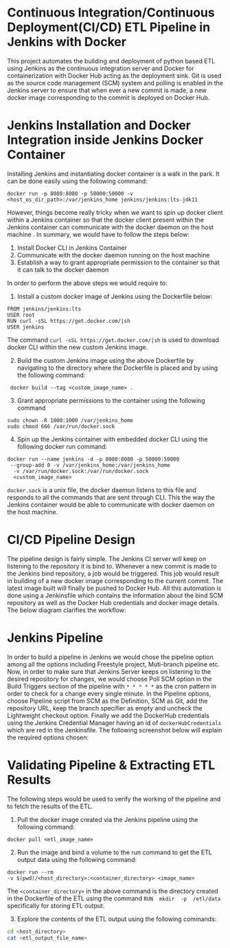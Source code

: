 # Continuous Integration/Continuous Deployment(CI/CD) ETL Pipeline in Jenkins with Docker
This project automates the building and deployment of python based ETL using Jenkins as the continuous integration server and Docker for containerization with Docker Hub acting as the deployment sink. Git is used as the source code management (SCM) system and polling is enabled in the Jenkins server to ensure that when ever a new commit is made, a new docker image corresponding to the commit is deployed on Docker Hub.

# Jenkins Installation and Docker Integration inside Jenkins Docker Container
Installing Jenkins and instantiating docker container is a walk in the park. It can be done easily using the following command:
```docker
docker run -p 8080:8080 -p 50000:50000 -v 
<host_os_dir_path>:/var/jenkins_home jenkins/jenkins:lts-jdk11
```
However, things become really tricky when we want to spin up docker client within a Jenkins container so that the docker client present within the Jenkins container can communicate with the docker daemon on the host machine . In summary, we would have to follow the steps below:

1. Install Docker CLI in Jenkins Container
2. Communicate with the docker daemon running on the host machine
3. Establish a way to grant appropriate permission to the container so that it can talk to the docker daemon

In order to perform the above steps we would require to:

1. Install a custom docker image of Jenkins using the Dockerfile below:
```docker
FROM jenkins/jenkins:lts
USER root
RUN curl -sSL https://get.docker.com/|sh
USER jenkins
```
The command `curl -sSL https://get.docker.com/|sh` is used to download docker CLI within the new custom Jenkins image.

2. Build the custom Jenkins image using the above Dockerfile by navigating to the directory where the Dockerfile is placed and by using the following command:
```docker
 docker build --tag <custom_image_name> .
```
3. Grant appropriate permissions to the container using the following command
```docker
sudo chown -R 1000:1000 /var/jenkins_home
sudo chmod 666 /var/run/docker.sock
```
4. Spin up the Jenkins container with embedded docker CLI using the following docker run command:
```docker
docker run --name jenkins -d -p 8080:8080 -p 50000:50000
 --group-add 0 -v /var/jenkins_home:/var/jenkins_home
  -v /var/run/docker.sock:/var/run/docker.sock 
  <custom_image_name>
```
`docker.sock` is a unix file, the docker daemon listens to this file and responds to all the commands that are sent through CLI. This the way the Jenkins container would be able to communicate with docker daemon on the host machine.

# CI/CD Pipeline Design
The pipeline design is fairly simple. The Jenkins CI server will keep on listening to the repository it is bind to. Whenever a new commit is made to the Jenkins bind repository, a job would be triggered. This job would result in building of a new docker image corresponding to the current commit. The latest image built will finally be pushed to Docker Hub. All this automation is done using a Jenkinsfile which contains the information about the bind SCM repository as well as the Docker Hub credentials and docker image details. The below diagram clarifies the workflow:


# Jenkins Pipeline
In order to build a pipeline in Jenkins we would chose the pipeline option among all the options including Freestyle project, Muti-branch pipeline etc. Now, in order to make sure that Jenkins Server keeps on listening to the desired repository for changes, we would choose Poll SCM option in the Build Triggers section of the pipeline with `* * * * *` as the cron pattern in order to check for a change every single minute. In the Pipeline options, choose Pipeline script from SCM as the Definition, SCM as Git, add the repository URL, keep the branch specifier as empty and uncheck the Lightweight checkout option.  Finally we add the DockerHub credentials using the Jenkins Credential Manager having an id of `dockerHubCredentials` which are red in the Jenkinsfile. The following screenshot below will explain the required options chosen:

# Validating Pipeline & Extracting ETL Results
The following steps would be used to verify the working of the pipeline and to fetch the results of the ETL.
1. Pull the docker image created via the Jenkins pipeline using the following command:
```docker
docker pull <etl_image_name>
```
2. Run the image and bind a volume to the run command to get the ETL output data using the following command:
```docker
docker run --rm 
-v $(pwd)/<host_directory>:<container_directory> <image_name>
```
The `<container_directory>` in the above command is the directory created in the Dockerfile of the ETL using the command `RUN  mkdir  -p  /etl/data` specifically for storing ETL output.

3. Explore the contents of the ETL output using the following commands:
```bash
cd <host_directory>
cat <etl_output_file_name>
```
